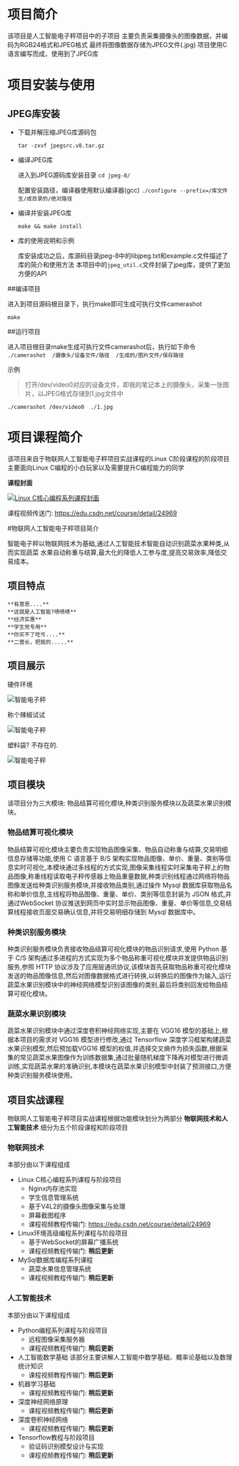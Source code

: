 # 项目简介 

该项目是人工智能电子秤项目中的子项目
主要负责采集摄像头的图像数据，并编码为RGB24格式和JPEG格式
最终将图像数据存储为JPEG文件(.jpg)
项目使用C语言编写而成，使用到了JPEG库

# 项目安装与使用

## JPEG库安装

* 下载并解压缩JPEG库源码包

	`tar -zxvf jpegsrc.v8.tar.gz`

*  编译JPEG库

	进入到JPEG源码库安装目录
	`cd jpeg-8/`

	配置安装路径，编译器使用默认编译器(gcc)
	`./configure --prefix=/库文件生/成目录的/绝对路径`

* 编译并安装JPEG库

	`make && make install`

* 库的使用说明和示例

	库安装成功之后，库源码目录jpeg-8中的libjpeg.txt和example.c文件描述了库的简介和使用方法
本项目中的`jpeg_util.c`文件封装了jpeg库，提供了更加方便的API

##编译项目

进入到项目源码根目录下，执行make即可生成可执行文件camerashot

`make`

##运行项目

进入项目根目录make生成可执行文件camerashot后，执行如下命令
`./camerashot  /摄像头/设备文件/路径  /生成的/图片文件/保存路径`

示例
>打开/dev/video0对应的设备文件，即我的笔记本上的摄像头，采集一张图片，以JPEG格式存储到1.jpg文件中

`./camerashot /dev/video0  ./1.jpg`


# 项目课程简介

该项目来自于物联网人工智能电子秤项目实战课程的Linux C阶段课程的阶段项目
主要面向Linux C编程的小白玩家以及需要提升C编程能力的同学

**课程封面**

[![Linux C核心编程系列课程封面](https://github.com/xiaoyangzai/cameraShot/raw/master/project_images/C%E8%AF%AD%E8%A8%80%E7%BC%96%E7%A8%8B%E8%AF%BE%E7%A8%8B%E5%B0%81%E9%9D%A2.png)](https://edu.csdn.net/course/detail/24969 "一脸懵逼")


课程视频传送门: <https://edu.csdn.net/course/detail/24969>


#物联网人工智能电子秤项目简介

智能电子秤以物联网技术为基础,通过人工智能技术智能自动识别蔬菜水果种类,从而实现蔬菜
水果自动称重与结算,最大化的降低人工参与度,提高交易效率,降低交易成本。


## 项目特点

	**有意思....**
	**这就是人工智能?啧啧啧**
	**经济实惠**
	**学生党专用**
	**你买不了吃亏....**
	**二营长，把我的.....**

## 项目展示

硬件环境

![智能电子秤](https://github.com/xiaoyangzai/cameraShot/raw/master/project_images/%E7%A1%AC%E4%BB%B6%E7%BB%84%E5%90%88.jpg)

称个辣椒试试

![智能电子秤](https://github.com/xiaoyangzai/cameraShot/raw/master/project_images/%E7%A7%B0%E9%87%8D-%E8%BE%A3%E6%A4%92.jpg)


塑料袋? 不存在的.

![智能电子秤](https://github.com/xiaoyangzai/cameraShot/raw/master/project_images/%E7%A7%B0%E9%87%8D-%E8%BE%A3%E6%A4%92-%E5%A1%91%E6%96%99%E8%A2%8B.jpg)


## 项目模块

该项目分为三大模块: 物品结算可视化模块,种类识别服务模块以及蔬菜水果识别模块。

### 物品结算可视化模块

物品结算可视化模块主要负责实现物品图像采集、物品自动称重与结算,交易明细信息存储等功能,使用 C 语言基于 B/S 架构实现物品图像、单价、重量、类别等信息实时可视化,本模块通过多线程的方式实现,图像采集线程实时采集电子秤上的物品图像,称重线程读取电子秤传感器上物品重量数据,种类识别线程通过网络将物品图像发送给种类识别服务模块,并接收物品类别,通过操作 Mysql 数据库获取物品名称和单价信息,主线程将物品图像、重量、单价、类别等信息封装为 JSON 格式,并通过WebSocket 协议推送到网页中实时显示物品图像、重量、单价等信息,交易结算线程接收页面交易确认信息,并将交易明细存储到 Mysql 数据库中。


### 种类识别服务模块

种类识别服务模块负责接收物品结算可视化模块的物品识别请求,使用 Python 基于 C/S 架构通过多进程的方式实现为多个物品称重可视化模块并发提供物品识别服务,参照 HTTP 协议涉及了应用层通讯协议,该模块首先获取物品称重可视化模块发送的物品图像信息,然后对图像数据格式进行转换,以转换后的图像作为输入,运行蔬菜水果识别模块中的神经网络模型识别该图像的类别,最后将类别回发给物品结算可视化模块。

### 蔬菜水果识别模块

蔬菜水果识别模块中通过深度卷积神经网络实现,主要在 VGG16 模型的基础上,根据本项目的需求对 VGG16 模型进行修改,通过 Tensorflow 深度学习框架构建蔬菜水果识别模型,然后预加载VGG16 模型的权值,并选择交叉熵作为损失函数,根据采集的常见蔬菜水果图像作为训练数据集,通过批量随机梯度下降再对模型进行微调训练,实现蔬菜水果的准确识别,本模块在蔬菜水果识别模型中封装了预测接口,方便种类识别服务模块使用。

## 项目实战课程

物联网人工智能电子秤项目实战课程根据功能模块划分为两部分
	**物联网技术和人工智能技术**
细分为五个阶段课程和阶段项目

### 物联网技术 

本部分由以下课程组成
+ Linux C核心编程系列课程与阶段项目
	* Nginx内存池实现
	* 学生信息管理系统
	* 基于V4L2的摄像头图像采集与处理
	* 屏幕截图程序
	* 课程视频教程传输门: <https://edu.csdn.net/course/detail/24969>
+ Linux环境高级编程系列课程与阶段项目
	* 基于WebSocket的屏幕广播系统
	* 课程视频教程传输门: **稍后更新**
+ MySql数据库编程系列课程
	* 蔬菜水果信息管理系统	
	* 课程视频教程传输门: **稍后更新**

### 人工智能技术 

本部分由以下课程组成
+ Python编程系列课程与阶段项目
	* 远程图像采集服务器
	* 课程视频教程传输门: **稍后更新**
+ 人工智能数学基础
	 该部分主要讲解人工智能中数学基础、概率论基础以及数理统计知识
	* 课程视频教程传输门: **稍后更新**
+ 机器学习基础
	* 课程视频教程传输门: **稍后更新**
+ 深度神经网络原理
	* 课程视频教程传输门: **稍后更新**
+ 深度卷积神经网络
	* 课程视频教程传输门: **稍后更新**
+ Tensorflow教程与阶段项目
	* 验证码识别模型设计与实现
	* 课程视频教程传输门: **稍后更新**
